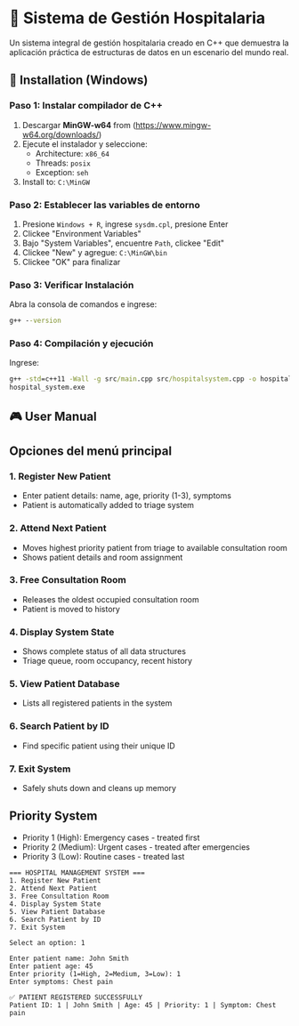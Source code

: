 # 🏥 Sistema de Gestión Hospitalaria

Un sistema integral de gestión hospitalaria creado en C++ que demuestra la aplicación práctica de estructuras de datos en un escenario del mundo real.

## 🚀 Installation (Windows)

### Paso 1: Instalar compilador de C++
1. Descargar **MinGW-w64** from (https://www.mingw-w64.org/downloads/)
2. Ejecute el instalador y seleccione:
   - Architecture: `x86_64`
   - Threads: `posix`
   - Exception: `seh`
3. Install to: `C:\MinGW`

### Paso 2: Establecer las variables de entorno
1. Presione `Windows + R`, ingrese `sysdm.cpl`, presione Enter
2. Clickee "Environment Variables"
3. Bajo "System Variables", encuentre `Path`, clickee "Edit"
4. Clickee "New" y agregue: `C:\MinGW\bin`
5. Clickee "OK" para finalizar

### Paso 3: Verificar Instalación
Abra la consola de comandos e ingrese:
```cmd
g++ --version
```

### Paso 4: Compilación y ejecución
Ingrese:
```cmd
g++ -std=c++11 -Wall -g src/main.cpp src/hospitalsystem.cpp -o hospital_system.exe
hospital_system.exe
```
## 🎮 User Manual
## Opciones del menú principal
### 1. Register New Patient
  - Enter patient details: name, age, priority (1-3), symptoms
  - Patient is automatically added to triage system
### 2. Attend Next Patient
  - Moves highest priority patient from triage to available consultation room
  - Shows patient details and room assignment
### 3. Free Consultation Room
  - Releases the oldest occupied consultation room
  - Patient is moved to history
### 4. Display System State
  - Shows complete status of all data structures
  - Triage queue, room occupancy, recent history
### 5. View Patient Database
  - Lists all registered patients in the system
### 6. Search Patient by ID
  - Find specific patient using their unique ID
### 7. Exit System
  - Safely shuts down and cleans up memory
## Priority System
  - Priority 1 (High): Emergency cases - treated first
  - Priority 2 (Medium): Urgent cases - treated after emergencies
  - Priority 3 (Low): Routine cases - treated last
```text
=== HOSPITAL MANAGEMENT SYSTEM ===
1. Register New Patient
2. Attend Next Patient
3. Free Consultation Room
4. Display System State
5. View Patient Database
6. Search Patient by ID
7. Exit System

Select an option: 1

Enter patient name: John Smith
Enter patient age: 45
Enter priority (1=High, 2=Medium, 3=Low): 1
Enter symptoms: Chest pain

✅ PATIENT REGISTERED SUCCESSFULLY
Patient ID: 1 | John Smith | Age: 45 | Priority: 1 | Symptom: Chest pain
```
